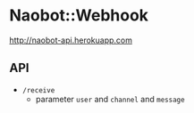 Naobot::Webhook
===========================================

http://naobot-api.herokuapp.com

API
-------------------------------------------

- `/receive`
  - parameter `user` and `channel` and `message`

